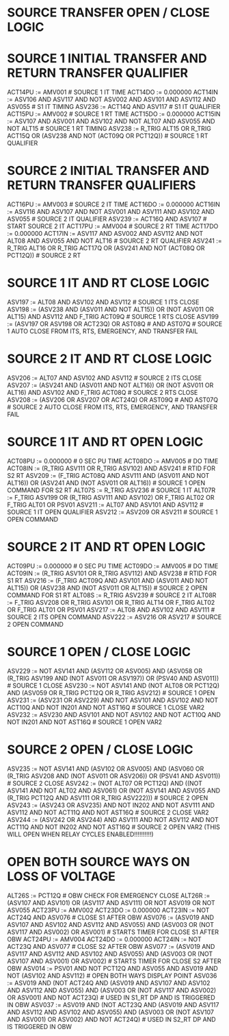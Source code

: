 # SOURCE TRANSFER OPEN / CLOSE LOGIC
#
# SOURCE 1 INITIAL TRANSFER AND RETURN TRANSFER QUALIFIER
ACT14PU := AMV001 # SOURCE 1 IT TIME
ACT14DO := 0.000000
ACT14IN := ASV106 AND ASV117 AND NOT ASV002 AND ASV101 AND ASV112 AND ASV055 # S1 IT TIMING
ASV236 := ACT14Q AND ASV117 # S1 IT QUALIFIER
ACT15PU := AMV002 # SOURCE 1 RT TIME
ACT15DO := 0.000000
ACT15IN := ASV107 AND ASV001 AND ASV102 AND NOT ALT07 AND ASV055 AND NOT ALT15 # SOURCE 1 RT TIMING
ASV238 := R_TRIG ALT15 OR R_TRIG ACT15Q OR (ASV238 AND NOT (ACT09Q OR PCT12Q)) # SOURCE 1 RT QUALIFIER
#
#
# SOURCE 2 INITIAL TRANSFER AND RETURN TRANSFER QUALIFIERS
ACT16PU := AMV003 # SOURCE 2 IT TIME
ACT16DO := 0.000000
ACT16IN := ASV116 AND ASV107 AND NOT ASV001 AND ASV111 AND ASV102 AND ASV055 # SOURCE 2 IT QUALIFIER
ASV239 := ACT16Q AND ASV107 # START SOURCE 2 IT
ACT17PU := AMV004 # SOURCE 2 RT TIME
ACT17DO := 0.000000
ACT17IN := ASV117 AND ASV002 AND ASV112 AND NOT ALT08 AND ASV055 AND NOT ALT16 # SOURCE 2 RT QUALIFIER
ASV241 := R_TRIG ALT16 OR R_TRIG ACT17Q OR (ASV241 AND NOT (ACT08Q OR PCT12Q)) # SOURCE 2 RT
#
#
# SOURCE 1 IT AND RT CLOSE LOGIC
ASV197 := ALT08 AND ASV102 AND ASV112 # SOURCE 1 ITS CLOSE
ASV198 := (ASV238 AND (ASV011 AND NOT ALT15)) OR (NOT ASV011 OR ALT15) AND ASV112 AND F_TRIG ACT09Q # SOURCE 1 RTS CLOSE
ASV199 := (ASV197 OR ASV198 OR ACT23Q) OR AST08Q # AND AST07Q # SOURCE 1 AUTO CLOSE FROM ITS, RTS, EMERGENCY, AND TRANSFER FAIL
#
#
# SOURCE 2 IT AND RT CLOSE LOGIC
ASV206 := ALT07 AND ASV102 AND ASV112 # SOURCE 2 ITS CLOSE
ASV207 := (ASV241 AND (ASV011 AND NOT ALT16)) OR (NOT ASV011 OR ALT16) AND ASV102 AND F_TRIG ACT08Q # SOURCE 2 RTS CLOSE
ASV208 := (ASV206 OR ASV207 OR ACT24Q) OR AST09Q # AND AST07Q # SOURCE 2 AUTO CLOSE FROM ITS, RTS, EMERGENCY, AND TRANSFER FAIL
#
#
# SOURCE 1 IT AND RT OPEN LOGIC
ACT08PU := 0.000000 # 0 SEC PU TIME
ACT08DO := AMV005 # DO TIME
ACT08IN := (R_TRIG ASV111 OR R_TRIG ASV102) AND ASV241 # RTID FOR S2 RT
ASV209 := (F_TRIG ACT08Q AND ASV111 AND (ASV011 AND NOT ALT16)) OR (ASV241 AND (NOT ASV011 OR ALT16)) # SOURCE 1 OPEN COMMAND FOR S2 RT
ALT07S := R_TRIG ASV236 # SOURCE 1 IT
ALT07R := F_TRIG ASV199 OR (R_TRIG ASV111 AND ASV102) OR F_TRIG ALT02 OR F_TRIG ALT01 OR PSV01
ASV211 := ALT07 AND ASV101 AND ASV112 # SOURCE 1 IT OPEN QUALIFIER
ASV212 := ASV209 OR ASV211 # SOURCE 1 OPEN COMMAND
#
#
# SOURCE 2 IT AND RT OPEN LOGIC
ACT09PU := 0.000000 # 0 SEC PU TIME
ACT09DO := AMV005 # DO TIME
ACT09IN := (R_TRIG ASV101 OR R_TRIG ASV112) AND ASV238 # RTID FOR S1 RT
ASV216 := (F_TRIG ACT09Q AND ASV101 AND (ASV011 AND NOT ALT15)) OR (ASV238 AND (NOT ASV011 OR ALT15)) # SOURCE 2 OPEN COMMAND FOR S1 RT
ALT08S := R_TRIG ASV239 # SOURCE 2 IT
ALT08R := F_TRIG ASV208 OR R_TRIG ASV101 OR R_TRIG ALT14 OR F_TRIG ALT02 OR F_TRIG ALT01 OR PSV01
ASV217 := ALT08 AND ASV102 AND ASV111 # SOURCE 2 ITS OPEN COMMAND
ASV222 := ASV216 OR ASV217 # SOURCE 2 OPEN COMMAND
#
#
# SOURCE 1 OPEN / CLOSE LOGIC
ASV229 := NOT ASV141 AND (ASV112 OR ASV005) AND (ASV058 OR (R_TRIG ASV199 AND (NOT ASV011 OR ASV197)) OR (PSV40 AND ASV011)) # SOURCE 1 CLOSE
ASV230 := NOT ASV141 AND (NOT ALT08 OR PCT12Q) AND (ASV059 OR R_TRIG PCT12Q OR R_TRIG ASV212) # SOURCE 1 OPEN
ASV231 := (ASV231 OR ASV229) AND NOT ASV101 AND ASV102 AND NOT ACT10Q AND NOT IN201 AND NOT AST16Q # SOURCE 1 CLOSE VAR2
ASV232 := ASV230 AND ASV101 AND NOT ASV102 AND NOT ACT10Q AND NOT IN201 AND NOT AST16Q # SOURCE 1 OPEN VAR2
#
#
# SOURCE 2 OPEN / CLOSE LOGIC
ASV235 := NOT ASV141 AND (ASV102 OR ASV005) AND (ASV060 OR (R_TRIG ASV208 AND (NOT ASV011 OR ASV206)) OR (PSV41 AND ASV011)) # SOURCE 2 CLOSE
ASV242 := (NOT ALT07 OR PCT12Q) AND ((NOT ASV141 AND NOT ALT02 AND ASV061) OR (NOT ASV141 AND ASV055 AND (R_TRIG PCT12Q AND ASV111 OR R_TRIG ASV222))) # SOURCE 2 OPEN
ASV243 := (ASV243 OR ASV235) AND NOT IN202 AND NOT ASV111 AND ASV112 AND NOT ACT11Q AND NOT AST16Q # SOURCE 2 CLOSE VAR2
ASV244 := (ASV242 OR ASV244) AND ASV111 AND NOT ASV112 AND NOT ACT11Q AND NOT IN202 AND NOT AST16Q # SOURCE 2 OPEN VAR2 (THIS WILL OPEN WHEN RELAY CYCLES ENABLED!!!!!!!!!!)
#
#
# OPEN BOTH SOURCE WAYS ON LOSS OF VOLTAGE
ALT26S := PCT12Q # OBW CHECK FOR EMERGENCY CLOSE
ALT26R := (ASV107 AND ASV101) OR (ASV117 AND ASV111) OR NOT ASV019 OR NOT ASV055
ACT23PU := AMV002
ACT23DO := 0.000000
ACT23IN := NOT ACT24Q AND ASV076 # CLOSE S1 AFTER OBW
ASV076 := (ASV019 AND ASV107 AND ASV102 AND ASV112 AND ASV055) AND (ASV003 OR (NOT ASV117 AND ASV002) OR ASV001) # STARTS TIMER FOR CLOSE S1 AFTER OBW
ACT24PU := AMV004
ACT24DO := 0.000000
ACT24IN := NOT ACT23Q AND ASV077 # CLOSE S2 AFTER OBW
ASV077 := (ASV019 AND ASV117 AND ASV112 AND ASV102 AND ASV055) AND (ASV003 OR (NOT ASV107 AND ASV001) OR ASV002) # STARTS TIMER FOR CLOSE S2 AFTER OBW
ASV014 := PSV01 AND NOT PCT12Q AND ASV055 AND ASV019 AND NOT (ASV102 AND ASV112) # OPEN BOTH WAYS DISPLAY POINT
ASV036 := ASV019 AND (NOT ACT24Q AND (ASV019 AND ASV107 AND ASV102 AND ASV112 AND ASV055) AND (ASV003 OR (NOT ASV117 AND ASV002) OR ASV001) AND NOT ACT23Q) # USED IN S1_RT DP AND IS TRIGGERED IN OBW
ASV037 := ASV019 AND (NOT ACT23Q AND (ASV019 AND ASV117 AND ASV112 AND ASV102 AND ASV055) AND (ASV003 OR (NOT ASV107 AND ASV001) OR ASV002) AND NOT ACT24Q) # USED IN S2_RT DP AND IS TRIGGERED IN OBW
#













